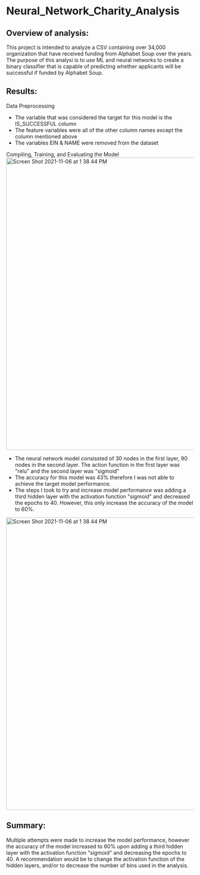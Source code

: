# Neural_Network_Charity_Analysis
## Overview of analysis:
This project is intended to analyze a CSV containing over 34,000 organization that have received funding from Alphabet Soup over the years. The purpose of this analysi is to use ML and neural networks to create a binary classifier that is capable of predicting whether applicants will be successful if funded by Alphabet Soup.

## Results:

Data Preprocessing
- The variable that was considered the target for this model is the IS_SUCCESSFUL column 
- The feature variables were all of the other column names except the column mentioned above
- The variables EIN & NAME were removed from the dataset

Compiling, Training, and Evaluating the Model
<img width="784" alt="Screen Shot 2021-11-06 at 1 38 44 PM" src="https://user-images.githubusercontent.com/86024512/140618794-13404b74-1225-49f2-b332-e9aead71629c.png">

- The neural network model consissted of 30 nodes in the first layer, 90 nodes in the second layer. The action function in the first layer was "relu" and the second layer was "sigmoid"
- The accuracy for this model was 43% therefore I was not able to achieve the target model performance.
- The steps I took to try and increase model performance was adding a third hidden layer with the activation function "sigmoid" and decreased the epochs to 40. However, this only increase the accuracy of the model to 60%. 

<img width="784" alt="Screen Shot 2021-11-06 at 1 38 44 PM" src="https://user-images.githubusercontent.com/86024512/140618822-5a5d74c8-3487-4908-af76-11c2cd6013be.png">

## Summary: 
Multiple attempts were made to increase the model performance, however the accuracy of the model increased to 60% upon adding a third hidden layer with the activation function "sigmoid" and decreasing the epochs to 40. A recommendation would be to change the activation function of the hidden layers, and/or to decrease the number of bins used in the analysis. 
